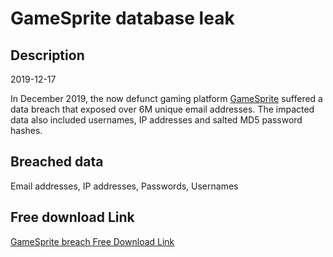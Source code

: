 # GameSprite database leak

## Description

2019-12-17

In December 2019, the now defunct gaming platform <a href="https://gamesprite.me" target="_blank" rel="noopener">GameSprite</a> suffered a data breach that exposed over 6M unique email addresses. The impacted data also included usernames, IP addresses and salted MD5 password hashes.

## Breached data

Email addresses, IP addresses, Passwords, Usernames

## Free download Link

[GameSprite breach Free Download Link](https://tinyurl.com/2b2k277t)